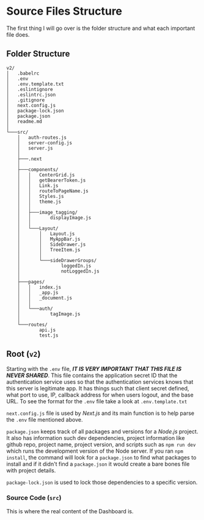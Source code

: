 # Source Files Structure

The first thing I will go over is the folder structure and what each important file does.

## Folder  Structure

```
v2/
│   .babelrc
│   .env
│   .env.template.txt
│   .eslintignore
│   .eslintrc.json
│   .gitignore
│   next.config.js
│   package-lock.json
│   package.json
│   readme.md
│
└───src/
    │   auth-routes.js
    │   server-config.js
    │   server.js
    │
    ├───.next
    │
    ├───components/
    │   │   CenterGrid.js
    │   │   getBearerToken.js
    │   │   Link.js
    │   │   routeToPageName.js
    │   │   Styles.js
    │   │   theme.js
    │   │
    │   ├───image_tagging/
    │   │       displayImage.js
    │   │
    │   └───Layout/
    │       │   Layout.js
    │       │   MyAppBar.js
    │       │   SideDrawer.js
    │       │   TreeItem.js
    │       │
    │       └───sideDrawerGroups/
    │               loggedIn.js
    │               notLoggedIn.js
    │
    ├───pages/
    │   │   index.js
    │   │   _app.js
    │   │   _document.js
    │   │
    │   └───auth/
    │           tagImage.js
    │
    └───routes/
            api.js
            test.js
```

## Root (`v2`)

Starting with the `.env` file, ***IT IS VERY IMPORTANT THAT THIS FILE IS NEVER SHARED***. This file contains the
application secret ID that the authentication service uses so that the authentication services knows that this server
is legitimate app. It has things such that client secret defined, what port to use, IP, callback address for when users
logout, and the base URL. To see the format for the `.env` file take a look at `.env.template.txt`

`next.config.js` file is used by *Next.js* and its main function is to help parse the `.env` file mentioned above.

`package.json` keeps track of all packages and versions for a *Node.js* project. It also has information such dev
dependencies, project information like github repo, project name, project version, and scripts such as `npm run dev`
which runs the development version of the Node server. If you ran `npm install`, the command will look for a
`package.json` to find what packages to install and if it didn't find a `package.json` it would create a bare bones
file with project details.

`package-lock.json` is used to lock those dependencies to a specific version.

### Source Code (`src`)

This is where the real content of the Dashboard is.

